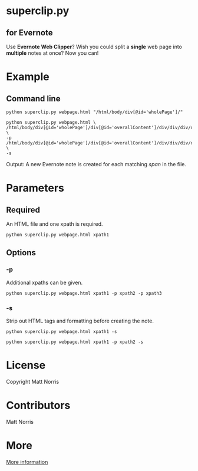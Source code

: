 # superclip.py 
## for Evernote

Use **Evernote Web Clipper**? Wish you could split a **single** web page into **multiple** notes at once? Now you can!

# Example

## Command line

	python superclip.py webpage.html "/html/body/div[@id='wholePage']/"

    python superclip.py webpage.html \
    /html/body/div[@id='wholePage']/div[@id='overallContent']/div/div/div/div[2]/span/@class \
    -p /html/body/div[@id='wholePage']/div[@id='overallContent']/div/div/div/div[2]/a \
    -s

Output: A new Evernote note is created for each matching *span* in the file.

# Parameters 

## Required 

An HTML file and one xpath is required. 

    python superclip.py webpage.html xpath1

## Options

### -p 

Additional xpaths can be given. 

    python superclip.py webpage.html xpath1 -p xpath2 -p xpath3

### -s 
Strip out HTML tags and formatting before creating the note. 

    python superclip.py webpage.html xpath1 -s

    python superclip.py webpage.html xpath1 -p xpath2 -s

# License 

Copyright Matt Norris

# Contributors

Matt Norris

# More 
[More information](http://wraithmonster.com "Click for m****ore information")